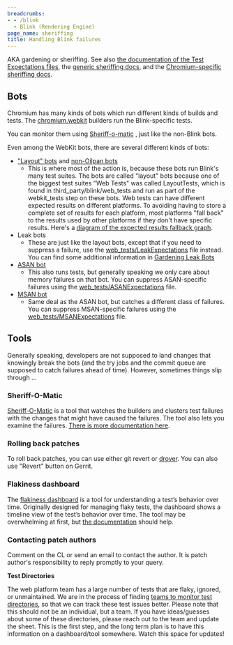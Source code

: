 ```yaml
---
breadcrumbs:
- - /blink
  - Blink (Rendering Engine)
page_name: sheriffing
title: Handling Blink failures
---
```


AKA gardening or sheriffing. See also [the documentation of the Test
Expectations
files](https://chromium.googlesource.com/chromium/src/+/HEAD/docs/testing/web_test_expectations.md),
the [generic sheriffing docs](/developers/tree-sheriffs), and the
[Chromium-specific sheriffing
docs](/developers/tree-sheriffs/sheriff-details-chromium).

## Bots

Chromium has many kinds of bots which run different kinds of builds and tests.
The [chromium.webkit](https://build.chromium.org/p/chromium.webkit/waterfall)
builders run the Blink-specific tests.

You can monitor them using
[Sheriff-o-matic](https://sheriff-o-matic.appspot.com/) , just like the
non-Blink bots.

Even among the WebKit bots, there are several different kinds of bots:

*   ["Layout"
            bots](https://build.chromium.org/p/chromium.webkit/waterfall?category=layout&failures_only=true)
            and [non-Oilpan
            bots](https://build.chromium.org/p/chromium.webkit/waterfall?builder=WebKit+Win+non-Oilpan&builder=WebKit+Win+non-Oilpan+(dbg)&builder=WebKit+Mac+non-Oilpan&builder=WebKit+Mac+non-Oilpan+(dbg)&builder=WebKit+Linux+non-Oilpan&builder=WebKit+Linux+non-Oilpan+(dbg))
    *   This is where most of the action is, because these bots run
                Blink's many test suites. The bots are called "layout" bots
                because one of the biggest test suites "Web Tests" was called
                LayoutTests, which is found in third_party/blink/web_tests and
                run as part of the webkit_tests step on these bots. Web tests
                can have different expected results on different platforms. To
                avoiding having to store a complete set of results for each
                platform, most platforms "fall back" to the results used by
                other platforms if they don't have specific results. Here's a
                [diagram of the expected results fallback
                graph](https://docs.google.com/a/chromium.org/drawings/d/1KBTihR80H42GB0be0qK2CyM-pPUoMdnHqYaOsNK85vI/edit).
*   Leak bots
    *   These are just like the layout bots, except that if you need to
                suppress a failure, use the
                [web_tests/LeakExpectations](https://cs.chromium.org/chromium/src/third_party/blink/web_tests/LeakExpectations)
                file instead. You can find some additional information in
                [Gardening Leak
                Bots](https://docs.google.com/a/google.com/document/d/11C7zFNKydrorESnE6Nbq98QNmKRMrhSwVMGxkx4fiZM/edit#heading=h.26irfde6145p)
*   [ASAN
            bot](http://build.chromium.org/p/chromium.webkit/waterfall?show=WebKit%20Linux%20ASAN)
    *   This also runs tests, but generally speaking we only care about
                memory failures on that bot. You can suppress ASAN-specific
                failures using the
                [web_tests/ASANExpectations](https://cs.chromium.org/chromium/src/third_party/blink/web_tests/ASANExpectations)
                file.
*   [MSAN
            bot](https://build.chromium.org/p/chromium.webkit/builders/WebKit%20Linux%20MSAN)
    *   Same deal as the ASAN bot, but catches a different class of
                failures. You can suppress MSAN-specific failures using the
                [web_tests/MSANExpectations](https://cs.chromium.org/chromium/src/third_party/blink/web_tests/MSANExpectations)
                file.

## Tools

Generally speaking, developers are not supposed to land changes that knowingly
break the bots (and the try jobs and the commit queue are supposed to catch
failures ahead of time). However, sometimes things slip through ...

### Sheriff-O-Matic

[Sheriff-O-Matic](http://sheriff-o-matic.appspot.com/) is a tool that watches
the builders and clusters test failures with the changes that might have caused
the failures. The tool also lets you examine the failures. [There is more
documentation here](/developers/tree-sheriffs/sheriff-o-matic).

### Rolling back patches

To roll back patches, you can use either git revert or
[drover](/developers/how-tos/drover). You can also use "Revert" button on
Gerrit.

### Flakiness dashboard

The [flakiness
dashboard](http://test-results.appspot.com/dashboards/flakiness_dashboard.html#useWebKitCanary=true)
is a tool for understanding a test’s behavior over time. Originally designed for
managing flaky tests, the dashboard shows a timeline view of the test’s behavior
over time. The tool may be overwhelming at first, but [the
documentation](/developers/testing/flakiness-dashboard) should help.

### Contacting patch authors

Comment on the CL or send an email to contact the author. It is patch author's
responsibility to reply promptly to your query.

**Test Directories**

The web platform team has a large number of tests that are flaky, ignored, or
unmaintained. We are in the process of finding [teams to monitor test
directories](https://docs.google.com/spreadsheets/d/1c7O3fJ7aTY92vB5Dfyi_x2VYu4eFdeEeNTys6ECOviQ/edit?ts=57112a09#gid=0),
so that we can track these test issues better. Please note that this should not
be an individual, but a team. If you have ideas/guesses about some of these
directories, please reach out to the team and update the sheet. This is the
first step, and the long term plan is to have this information on a
dashboard/tool somewhere. Watch this space for updates!